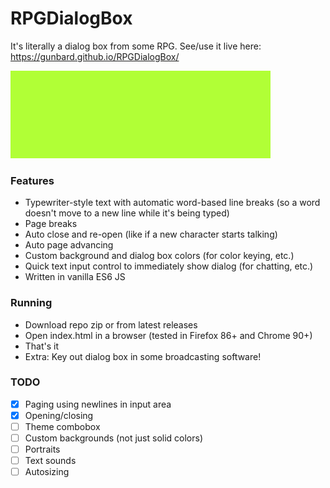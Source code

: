# RPGDialogBox
It's literally a dialog box from some RPG.
See/use it live here: https://gunbard.github.io/RPGDialogBox/

![Sample, totally real world dialog](/readme-img/sample.gif)


### Features
- Typewriter-style text with automatic word-based line breaks (so a word doesn't move to a new line while it's being typed)
- Page breaks
- Auto close and re-open (like if a new character starts talking)
- Auto page advancing
- Custom background and dialog box colors (for color keying, etc.)
- Quick text input control to immediately show dialog (for chatting, etc.)
- Written in vanilla ES6 JS

### Running
- Download repo zip or from latest releases
- Open index.html in a browser (tested in Firefox 86+ and Chrome 90+)
- That's it
- Extra: Key out dialog box in some broadcasting software!

### TODO
- [X] Paging using newlines in input area
- [X] Opening/closing
- [ ] Theme combobox
- [ ] Custom backgrounds (not just solid colors)
- [ ] Portraits
- [ ] Text sounds
- [ ] Autosizing